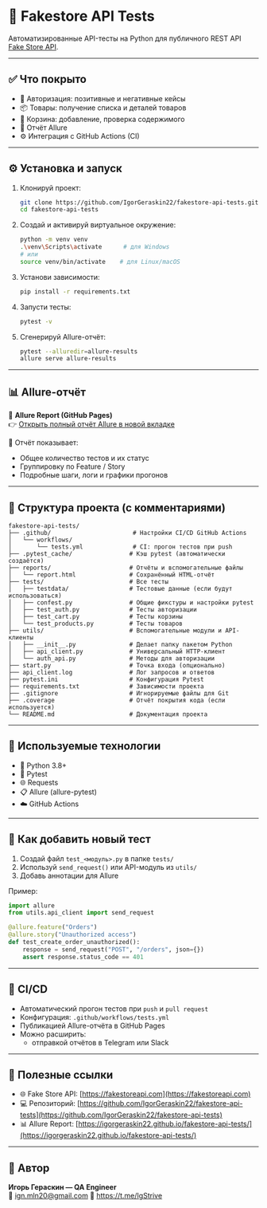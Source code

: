 # 🛒 Fakestore API Tests

Автоматизированные API-тесты на Python для публичного REST API [Fake Store API](https://fakestoreapi.com).

---

## ✅ Что покрыто

- 🔐 Авторизация: позитивные и негативные кейсы
- 📦 Товары: получение списка и деталей товаров
- 🛒 Корзина: добавление, проверка содержимого
- 🧪 Отчёт Allure
- ⚙️ Интеграция с GitHub Actions (CI)

---

## ⚙️ Установка и запуск

1. Клонируй проект:
   ```bash
   git clone https://github.com/IgorGeraskin22/fakestore-api-tests.git
   cd fakestore-api-tests
   ```

2. Создай и активируй виртуальное окружение:
   ```bash
   python -m venv venv
   .\venv\Scripts\activate      # для Windows
   # или
   source venv/bin/activate    # для Linux/macOS
   ```

3. Установи зависимости:
   ```bash
   pip install -r requirements.txt
   ```

4. Запусти тесты:
   ```bash
   pytest -v
   ```

5. Сгенерируй Allure-отчёт:
   ```bash
   pytest --alluredir=allure-results
   allure serve allure-results
   ```

---

## 📊 Allure-отчёт

🧪 **Allure Report (GitHub Pages)**  
👉 [Открыть полный отчёт Allure в новой вкладке](https://igorgeraskin22.github.io/fakestore-api-tests/)

📌 Отчёт показывает:
- Общее количество тестов и их статус
- Группировку по Feature / Story
- Подробные шаги, логи и графики прогонов

---

## 📂 Структура проекта (с комментариями)

```text
fakestore-api-tests/
├── .github/                       # Настройки CI/CD GitHub Actions
│   └── workflows/
│       └── tests.yml              # CI: прогон тестов при push
├── .pytest_cache/                # Кэш pytest (автоматически создаётся)
├── reports/                      # Отчёты и вспомогательные файлы
│   └── report.html               # Сохранённый HTML-отчёт
├── tests/                        # Все тесты
│   ├── testdata/                 # Тестовые данные (если будут использоваться)
│   ├── confest.py                # Общие фикстуры и настройки pytest
│   ├── test_auth.py              # Тесты авторизации
│   ├── test_cart.py              # Тесты корзины
│   └── test_products.py          # Тесты товаров
├── utils/                        # Вспомогательные модули и API-клиенты
│   ├── __init__.py               # Делает папку пакетом Python
│   ├── api_client.py             # Универсальный HTTP-клиент
│   └── auth_api.py               # Методы для авторизации
├── start.py                      # Точка входа (опционально)
├── api_client.log                # Лог запросов и ответов
├── pytest.ini                    # Конфигурация Pytest
├── requirements.txt              # Зависимости проекта
├── .gitignore                    # Игнорируемые файлы для Git
├── .coverage                     # Отчёт покрытия кода (если используется)
└── README.md                     # Документация проекта
```

---

## 🧰 Используемые технологии

- 🐍 Python 3.8+
- 🧪 Pytest
- 🌐 Requests
- 📋 Allure (allure-pytest)
- ☁️ GitHub Actions

---

## 🧪 Как добавить новый тест

1. Создай файл `test_<модуль>.py` в папке `tests/`
2. Используй `send_request()` или API-модуль из `utils/`
3. Добавь аннотации для Allure

Пример:
```python
import allure
from utils.api_client import send_request

@allure.feature("Orders")
@allure.story("Unauthorized access")
def test_create_order_unauthorized():
    response = send_request("POST", "/orders", json={})
    assert response.status_code == 401
```

---

## 🔄 CI/CD

- Автоматический прогон тестов при `push` и `pull request`
- Конфигурация: `.github/workflows/tests.yml`
- Публикацией Allure-отчёта в GitHub Pages
- Можно расширить:
  - отправкой отчётов в Telegram или Slack

---

## 🔗 Полезные ссылки

- 🌐 Fake Store API: [https://fakestoreapi.com](https://fakestoreapi.com)
- 💻 Репозиторий: [https://github.com/IgorGeraskin22/fakestore-api-tests](https://github.com/IgorGeraskin22/fakestore-api-tests)
- 📊 Allure Report: [https://igorgeraskin22.github.io/fakestore-api-tests/](https://igorgeraskin22.github.io/fakestore-api-tests/)

---

## 👤 Автор
**Игорь Гераскин — QA Engineer**  
📧 ign.mln20@gmail.com
💼 https://t.me/IgStrive
